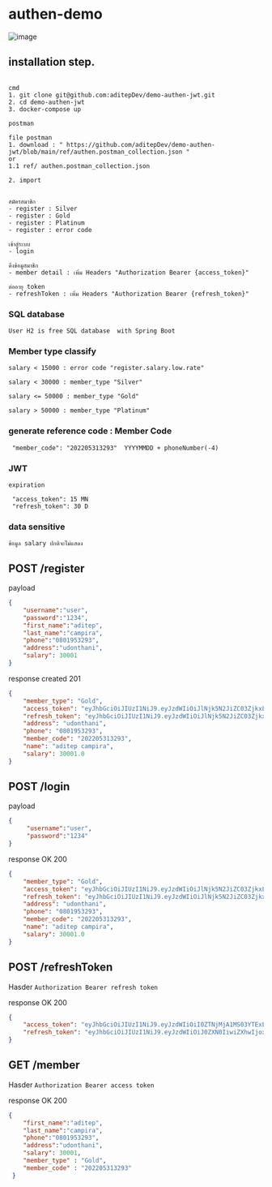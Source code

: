 # authen-demo

![image](https://github.com/aditepDev/demo-authen-jwt/blob/main/ref/Authorization%20Server.drawio.png?raw=true)

## installation step.
```

cmd
1. git clone git@github.com:aditepDev/demo-authen-jwt.git
2. cd demo-authen-jwt
3. docker-compose up

postman 

file postman
1. download : " https://github.com/aditepDev/demo-authen-jwt/blob/main/ref/authen.postman_collection.json "
or
1.1 ref/ authen.postman_collection.json

2. import


สมัครสมาชิก
- register : Silver
- register : Gold
- register : Platinum
- register : error code

เข้าสู่ระบบ
- login

ดึงข้อมูสมาชิก
- member detail : เพิ่ม Headers "Authorization Bearer {access_token}"

ต่ออายุ token
- refreshToken : เพิ่ม Headers "Authorization Bearer {refresh_token}"

```

### SQL database

``` User H2 is free SQL database  with Spring Boot ```

### Member type classify
```
salary < 15000 : error code "register.salary.low.rate"

salary < 30000 : member_type "Silver"

salary <= 50000 : member_type "Gold"

salary > 50000 : member_type "Platinum"
```

### generate reference code : Member Code

 ``` "member_code": "202205313293"  YYYYMMDD + phoneNumber(-4)```


### JWT

```
expiration

 "access_token": 15 MN
 "refresh_token": 30 D

```

### data sensitive  

` ข้อมูล salary ปกติจะไม่แสดง `


## POST /register


payload
```json
{
    "username":"user",
    "password":"1234",
    "first_name":"aditep",
    "last_name":"campira",
    "phone":"0801953293",
    "address":"udonthani",
    "salary": 30001
}
```
response created 201

```json
{
    "member_type": "Gold",
    "access_token": "eyJhbGciOiJIUzI1NiJ9.eyJzdWIiOiJlNjk5N2JiZC03ZjkxLTQ1MmMtYmE3Ni01OTcwMmUxMTAyZTAiLCJleHAiOjE2NTQwMTU0MDgsImlhdCI6MTY1NDAxNDUwOH0.hOAknXFtI-qEnSBivcWIKFor8zpM94n_fCr4_P2S-08",
    "refresh_token": "eyJhbGciOiJIUzI1NiJ9.eyJzdWIiOiJlNjk5N2JiZC03ZjkxLTQ1MmMtYmE3Ni01OTcwMmUxMTAyZTAiLCJleHAiOjE2NTY2MDY1MDgsImlhdCI6MTY1NDAxNDUwOH0.dFiQdE66oz-rIif6RHDW9T9LBlkMD3gPx7as0nPjsSk",
    "address": "udonthani",
    "phone": "0801953293",
    "member_code": "202205313293",
    "name": "aditep campira",
    "salary": 30001.0
}
```

## POST /login

payload 
```json
{
     "username":"user",
     "password":"1234"
}
```

response OK 200
```json
{
    "member_type": "Gold",
    "access_token": "eyJhbGciOiJIUzI1NiJ9.eyJzdWIiOiJlNjk5N2JiZC03ZjkxLTQ1MmMtYmE3Ni01OTcwMmUxMTAyZTAiLCJleHAiOjE2NTQwMTU0MDgsImlhdCI6MTY1NDAxNDUwOH0.hOAknXFtI-qEnSBivcWIKFor8zpM94n_fCr4_P2S-08",
    "refresh_token": "eyJhbGciOiJIUzI1NiJ9.eyJzdWIiOiJlNjk5N2JiZC03ZjkxLTQ1MmMtYmE3Ni01OTcwMmUxMTAyZTAiLCJleHAiOjE2NTY2MDY1MDgsImlhdCI6MTY1NDAxNDUwOH0.dFiQdE66oz-rIif6RHDW9T9LBlkMD3gPx7as0nPjsSk",
    "address": "udonthani",
    "phone": "0801953293",
    "member_code": "202205313293",
    "name": "aditep campira",
    "salary": 30001.0
}
```

## POST /refreshToken

Hasder 
```Authorization Bearer refresh token```

response OK 200
```json
{
    "access_token": "eyJhbGciOiJIUzI1NiJ9.eyJzdWIiOiI0ZTNjMjA1MS03YTExLTQ1YWMtYWMwNy1jMDFhMjE4YjVjNDkiLCJleHAiOjE2NTQ4MzIyMTUsImlhdCI6MTY1MjI0MDIxNX0.B_G3RQlfW-ESY9zeVhAfB4ImaIibHoWrM-1614txYYM",
    "refresh_token": "eyJhbGciOiJIUzI1NiJ9.eyJzdWIiOiJ0ZXN0IiwiZXhwIjoxNjUyMDg2MzcwLCJpYXQiOjE2NTIwODU0NzB9.4Uj1RP7E4K8YH5tTZYuS1Pcwy4MNy8YOVWpWWJa4rSc"
}
```
## GET /member

Hasder 
```Authorization Bearer access token```

response OK 200
```json
{
    "first_name":"aditep",
    "last_name":"campira",
    "phone":"0801953293",
    "address":"udonthani",
    "salary": 30001,
    "member_type" : "Gold",
    "member_code" : "202205313293"
 }
```
